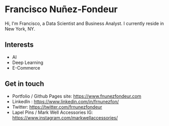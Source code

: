 # Francisco Nuñez-Fondeur
Hi, I'm Francisco, a Data Scientist and Business Analyst. I currently reside in New York, NY.

## Interests
- AI
- Deep Learning
- E-Commerce

## Get in touch
- Portfolio / Github Pages site: https://www.fnunezfondeur.com
- LinkedIn : https://www.linkedin.com/in/frnunezfon/
- Twitter: https://twitter.com/frnunezfondeur
- Lapel Pins / Mark Well Accessories IG: https://www.instagram.com/markwellaccessories/
